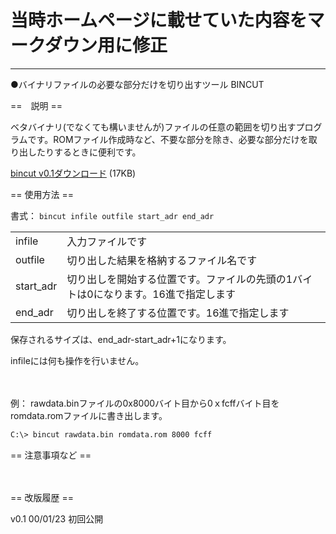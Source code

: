 # 当時ホームページに載せていた内容をマークダウン用に修正
---
●バイナリファイルの必要な部分だけを切り出すツール BINCUT

==　説明 ==

ベタバイナリ(でなくても構いませんが)ファイルの任意の範囲を切り出すプログラムです。ROMファイル作成時など、不要な部分を除き、必要な部分だけを取り出したりするときに便利です。

[bincut v0.1ダウンロード](bin/bincut_01.zip) (17KB)

== 使用方法 ==

書式： `bincut infile outfile start_adr end_adr`

|||
|-|-|
|infile|入力ファイルです|
|outfile|切り出した結果を格納するファイル名です|
|start_adr|切り出しを開始する位置です。ファイルの先頭の1バイトは0になります。16進で指定します|
|end_adr|切り出しを終了する位置です。16進で指定します|

保存されるサイズは、end_adr-start_adr+1になります。

infileには何も操作を行いません。

　

例： rawdata.binファイルの0x8000バイト目から0ｘfcffバイト目をromdata.romファイルに書き出します。
```sh
C:\> bincut rawdata.bin romdata.rom 8000 fcff
```

== 注意事項など ==

　

== 改版履歴 ==

v0.1  00/01/23  初回公開

　